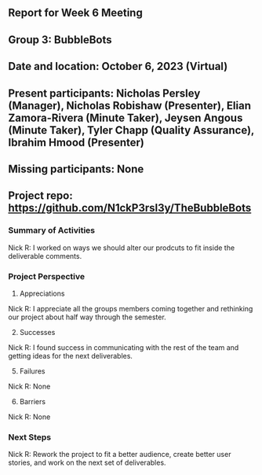 ## Report for Week 6 Meeting
## Group 3: BubbleBots
## Date and location: October 6, 2023 (Virtual)
## Present participants: Nicholas Persley (Manager), Nicholas Robishaw (Presenter), Elian Zamora-Rivera (Minute Taker), Jeysen Angous (Minute Taker), Tyler Chapp (Quality Assurance), Ibrahim Hmood (Presenter)
## Missing participants: None
## Project repo: https://github.com/N1ckP3rsl3y/TheBubbleBots

### Summary of Activities

Nick R: I worked on ways we should alter our prodcuts to fit inside the deliverable comments.

### Project Perspective
1. Appreciations

  Nick R: I appreciate all the groups members coming together and rethinking our project about half way through the semester.

2. Successes

  Nick R: I found success in communicating with the rest of the team and getting ideas for the next deliverables.

5. Failures

  Nick R: None

6. Barriers

  Nick R: None

### Next Steps

  Nick R: Rework the project to fit a better audience, create better user stories, and work on the next set of deliverables.
